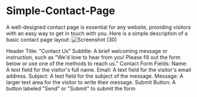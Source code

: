 # Simple-Contact-Page
A well-designed contact page is essential for any website, providing visitors with an easy way to get in touch with you. Here is a simple description of a basic contact page layout:
![Screenshot (30)](https://github.com/alshahariahossen01/Simple-Contact-Page/assets/144457355/b82ede7c-e730-4d72-94c4-ef5f856e217d)

Header
Title: "Contact Us"
Subtitle: A brief welcoming message or instruction, such as "We'd love to hear from you! Please fill out the form below or use one of the methods to reach us."
Contact Form
Fields:
Name: A text field for the visitor's full name.
Email: A text field for the visitor's email address.
Subject: A text field for the subject of the message.
Message: A larger text area for the visitor to write their message.
Submit Button: A button labeled "Send" or "Submit" to submit the form
